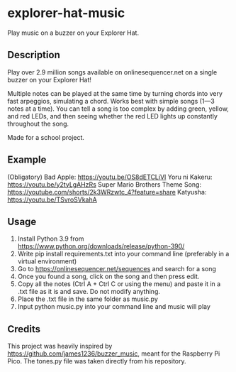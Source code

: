 # explorer-hat-music
Play music on a buzzer on your Explorer Hat.

## Description
Play over 2.9 million songs available on onlinesequencer.net on a single buzzer on your Explorer Hat!

Multiple notes can be played at the same time by turning chords into very fast arpeggios, simulating a chord. 
Works best with simple songs (1—3 notes at a time). You can tell a song is too complex by adding green, yellow, and red LEDs, and then seeing whether the red LED lights up constantly throughout the song.

Made for a school project.

## Example
(Obligatory) Bad Apple: https://youtu.be/OS8dETCLiVI
Yoru ni Kakeru: https://youtu.be/y2tyLgAHzRs
Super Mario Brothers Theme Song: https://youtube.com/shorts/2k3WRzwtc_4?feature=share
Katyusha: https://youtu.be/TSvroSVkahA

## Usage
1. Install Python 3.9 from https://www.python.org/downloads/release/python-390/
2. Write pip install requirements.txt into your command line (preferably in a virtual environment)
3. Go to https://onlinesequencer.net/sequences and search for a song
4. Once you found a song, click on the song and then press edit.
5. Copy all the notes (Ctrl A + Ctrl C or using the menu) and paste it in a .txt file as it is and save. Do not modify anything.
6. Place the .txt file in the same folder as music.py
7. Input python music.py <file name here> into your command line and music will play

## Credits
This project was heavily inspired by https://github.com/james1236/buzzer_music, meant for the Raspberry Pi Pico. The tones.py file was taken directly from his repository.

